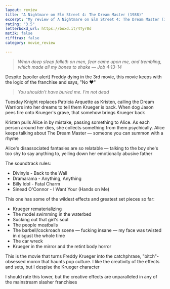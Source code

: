```yaml
---
layout: review
title: "A Nightmare on Elm Street 4: The Dream Master (1988)"
excerpt: "My review of A Nightmare on Elm Street 4: The Dream Master (1988)"
rating: "3.5"
letterboxd_url: https://boxd.it/4Tyr0d
mst3k: false
rifftrax: false
category: movie_review

---
```


<blockquote><i>When deep sleep falleth on men, fear came upon me, and trembling, which made all my bones to shake
</i><i>— Job 4:13-14</i></blockquote>Despite (spoiler alert) Freddy dying in the 3rd movie, this movie keeps with the logic of the franchise and says, "No ❤️"
<blockquote><i>You shouldn't have buried me. I'm not dead</i></blockquote>Tuesday Knight replaces Patricia Arquette as Kristen, calling the Dream Warriors into her dreams to tell them Krueger is back. When dog Jason pees fire onto Krueger's grave, that somehow brings Krueger back

Kristen pulls Alice in by mistake, passing something to Alice. As each person around her dies, she collects something from them psychically. Alice keeps talking about The Dream Master — someone you can summon with a rhyme

Alice's disassociated fantasies are so relatable — talking to the boy she's too shy to say anything to, yelling down her emotionally abusive father

The soundtrack rules:
* Divinyls - Back to the Wall
* Dramarama - Anything, Anything
* Billy Idol - Fatal Charm
* Sinead O'Connor - I Want Your (Hands on Me)

This one has some of the wildest effects and greatest set pieces so far:
* Krueger rematerializing
* The model swimming in the waterbed
* Sucking out that girl's soul
* The people meatballs
* The barbell/cockroach scene — fucking insane — my face was twisted in disgust the whole time
* The car wreck
* Krueger in the mirror and the retint body horror

This is the movie that turns Freddy Krueger into the catchphrase, "bitch"-obsessed moron that haunts pop culture. I like the creativity of the effects and sets, but I despise the Krueger character

I should rate this lower, but the creative effects are unparalleled in any of the mainstream slasher franchises